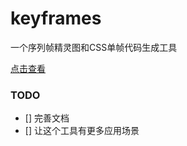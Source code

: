 # keyframes
一个序列帧精灵图和CSS单帧代码生成工具

[点击查看](https://xiaofuyesnew.com/keyframes/)

### TODO

- [] 完善文档
- [] 让这个工具有更多应用场景
